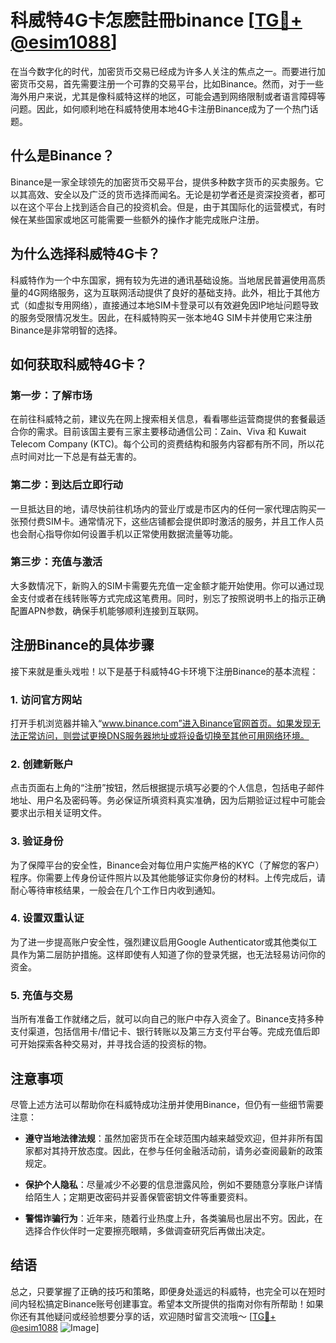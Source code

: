 # 科威特4G卡怎麽註冊binance [[TG💪+ @esim1088](https://t.me/s/esim1088)]

在当今数字化的时代，加密货币交易已经成为许多人关注的焦点之一。而要进行加密货币交易，首先需要注册一个可靠的交易平台，比如Binance。然而，对于一些海外用户来说，尤其是像科威特这样的地区，可能会遇到网络限制或者语言障碍等问题。因此，如何顺利地在科威特使用本地4G卡注册Binance成为了一个热门话题。

## 什么是Binance？

Binance是一家全球领先的加密货币交易平台，提供多种数字货币的买卖服务。它以其高效、安全以及广泛的货币选择而闻名。无论是初学者还是资深投资者，都可以在这个平台上找到适合自己的投资机会。但是，由于其国际化的运营模式，有时候在某些国家或地区可能需要一些额外的操作才能完成账户注册。

## 为什么选择科威特4G卡？

科威特作为一个中东国家，拥有较为先进的通讯基础设施。当地居民普遍使用高质量的4G网络服务，这为互联网活动提供了良好的基础支持。此外，相比于其他方式（如虚拟专用网络），直接通过本地SIM卡登录可以有效避免因IP地址问题导致的服务受限情况发生。因此，在科威特购买一张本地4G SIM卡并使用它来注册Binance是非常明智的选择。

## 如何获取科威特4G卡？

### 第一步：了解市场
在前往科威特之前，建议先在网上搜索相关信息，看看哪些运营商提供的套餐最适合你的需求。目前该国主要有三家主要移动通信公司：Zain、Viva 和 Kuwait Telecom Company (KTC)。每个公司的资费结构和服务内容都有所不同，所以花点时间对比一下总是有益无害的。

### 第二步：到达后立即行动
一旦抵达目的地，请尽快前往机场内的营业厅或是市区内的任何一家代理店购买一张预付费SIM卡。通常情况下，这些店铺都会提供即时激活的服务，并且工作人员也会耐心指导你如何设置手机以正常使用数据流量等功能。

### 第三步：充值与激活
大多数情况下，新购入的SIM卡需要先充值一定金额才能开始使用。你可以通过现金支付或者在线转账等方式完成这笔费用。同时，别忘了按照说明书上的指示正确配置APN参数，确保手机能够顺利连接到互联网。

## 注册Binance的具体步骤

接下来就是重头戏啦！以下是基于科威特4G卡环境下注册Binance的基本流程：

### 1. 访问官方网站
打开手机浏览器并输入“www.binance.com”进入Binance官网首页。如果发现无法正常访问，则尝试更换DNS服务器地址或将设备切换至其他可用网络环境。

### 2. 创建新账户
点击页面右上角的“注册”按钮，然后根据提示填写必要的个人信息，包括电子邮件地址、用户名及密码等。务必保证所填资料真实准确，因为后期验证过程中可能会要求出示相关证明文件。

### 3. 验证身份
为了保障平台的安全性，Binance会对每位用户实施严格的KYC（了解您的客户）程序。你需要上传身份证件照片以及其他能够证实你身份的材料。上传完成后，请耐心等待审核结果，一般会在几个工作日内收到通知。

### 4. 设置双重认证
为了进一步提高账户安全性，强烈建议启用Google Authenticator或其他类似工具作为第二层防护措施。这样即使有人知道了你的登录凭据，也无法轻易访问你的资金。

### 5. 充值与交易
当所有准备工作就绪之后，就可以向自己的账户中存入资金了。Binance支持多种支付渠道，包括信用卡/借记卡、银行转账以及第三方支付平台等。完成充值后即可开始探索各种交易对，并寻找合适的投资标的物。

## 注意事项

尽管上述方法可以帮助你在科威特成功注册并使用Binance，但仍有一些细节需要注意：

- **遵守当地法律法规**：虽然加密货币在全球范围内越来越受欢迎，但并非所有国家都对其持开放态度。因此，在参与任何金融活动前，请务必查阅最新的政策规定。
  
- **保护个人隐私**：尽量减少不必要的信息泄露风险，例如不要随意分享账户详情给陌生人；定期更改密码并妥善保管密钥文件等重要资料。

- **警惕诈骗行为**：近年来，随着行业热度上升，各类骗局也层出不穷。因此，在选择合作伙伴时一定要擦亮眼睛，多做调查研究后再做出决定。

## 结语

总之，只要掌握了正确的技巧和策略，即便身处遥远的科威特，也完全可以在短时间内轻松搞定Binance账号创建事宜。希望本文所提供的指南对你有所帮助！如果你还有其他疑问或经验想要分享的话，欢迎随时留言交流哦～ [[TG💪+ @esim1088](https://t.me/s/esim1088) ![Image](https://i.postimg.cc/4NQfJmqS/Snipaste-2025-05-13-00-14-12.png)]